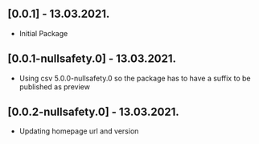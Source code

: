 ## [0.0.1] - 13.03.2021.

* Initial Package

## [0.0.1-nullsafety.0] - 13.03.2021.

* Using csv 5.0.0-nullsafety.0 so the package has to have a suffix to be published as preview

## [0.0.2-nullsafety.0] - 13.03.2021.

* Updating homepage url and version
